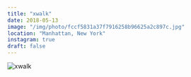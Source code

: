 ```yaml
---
title: "xwalk"
date: 2018-05-13
image: "/img/photo/fccf5831a37f7916258b96625a2c897c.jpg"
location: "Manhattan, New York"
instagram: true
draft: false
---
```


![xwalk](/img/photo/fccf5831a37f7916258b96625a2c897c.jpg)
